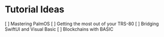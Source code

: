 # Tutorial Ideas

[ ] Mastering PalmOS
[ ] Getting the most out of your TRS-80
[ ] Bridging SwiftUI and Visual Basic
[ ] Blockchains with BASIC
